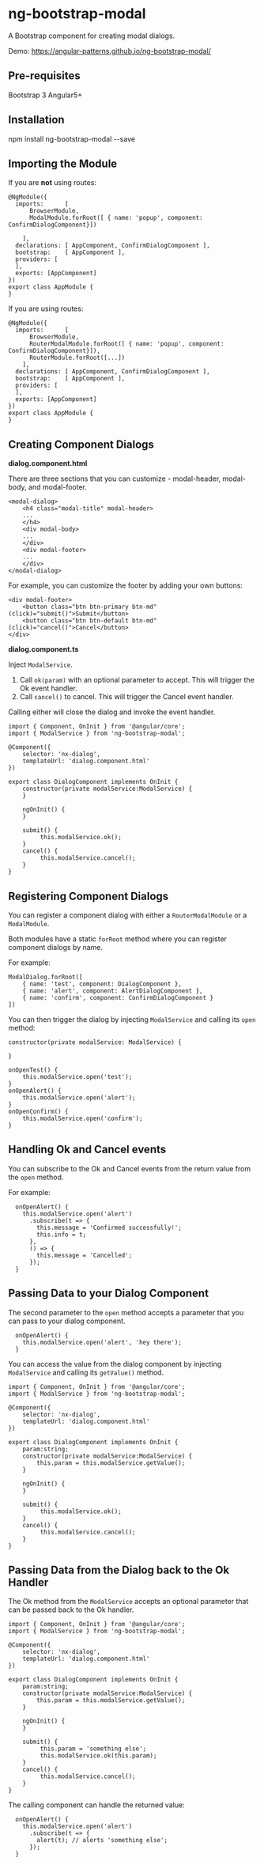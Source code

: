 # ng-bootstrap-modal

A Bootstrap component for creating modal dialogs.

Demo: https://angular-patterns.github.io/ng-bootstrap-modal/

## Pre-requisites

Bootstrap 3
Angular5+

## Installation

npm install ng-bootstrap-modal --save

## Importing the Module

If you are **not** using routes:

```
@NgModule({
  imports:      [ 
      BrowserModule,
      ModalModule.forRoot([ { name: 'popup', component: ConfirmDialogComponent}])

    ],
  declarations: [ AppComponent, ConfirmDialogComponent ],
  bootstrap:    [ AppComponent ],
  providers: [
  ],
  exports: [AppComponent]
})
export class AppModule {
}
```
If you are using routes:

```
@NgModule({
  imports:      [ 
      BrowserModule,
      RouterModalModule.forRoot([ { name: 'popup', component: ConfirmDialogComponent}]),
      RouterModule.forRoot([...])
    ],
  declarations: [ AppComponent, ConfirmDialogComponent ],
  bootstrap:    [ AppComponent ],
  providers: [
  ],
  exports: [AppComponent]
})
export class AppModule {
}
```

## Creating Component Dialogs

**dialog.component.html**

There are three sections that you can customize - modal-header, modal-body, and modal-footer.

```
<modal-dialog>
    <h4 class="modal-title" modal-header>
    ...
    </h4>
    <div modal-body>
    ...
    </div>
    <div modal-footer>
    ...    
    </div>
</modal-dialog>

```

For example, you can customize the footer by adding your own buttons:

```
<div modal-footer>
    <button class="btn btn-primary btn-md" (click)="submit()">Submit</button>
    <button class="btn btn-default btn-md" (click)="cancel()">Cancel</button>
</div>
```

**dialog.component.ts**

Inject `ModalService`. 

1. Call `ok(param)` with an optional parameter to accept. This will trigger the Ok event handler.
2. Call `cancel()` to cancel.  This will trigger the Cancel event handler.

Calling either will close the dialog and invoke the event handler.

```
import { Component, OnInit } from '@angular/core';
import { ModalService } from 'ng-bootstrap-modal';

@Component({
    selector: 'nx-dialog',
    templateUrl: 'dialog.component.html'
})

export class DialogComponent implements OnInit {
    constructor(private modalService:ModalService) {
    }

    ngOnInit() {
    }

    submit() {
         this.modalService.ok();
    }
    cancel() {
         this.modalService.cancel();
    }
}
```

## Registering Component Dialogs

You can register a component dialog with either a `RouterModalModule` or a `ModalModule`.

Both modules have a static `forRoot` method where you can register component dialogs by name.

For example: 

```
ModalDialog.forRoot([
    { name: 'test', component: DialogComponent },
    { name: 'alert', component: AlertDialogComponent },
    { name: 'confirm', component: ConfirmDialogComponent }
])
```
You can then trigger the dialog by injecting `ModalService` and calling its `open` method:

```
constructor(private modalService: ModalService) {
    
}

onOpenTest() {
    this.modalService.open('test');
}
onOpenAlert() {
    this.modalService.open('alert');
}
onOpenConfirm() {
    this.modalService.open('confirm');
}
```



## Handling Ok and Cancel events

You can subscribe to the Ok and Cancel events from the return value from the `open` method.

For example:

```
  onOpenAlert() {
    this.modalService.open('alert')
      .subscribe(t => {
        this.message = 'Confirmed successfully!';
        this.info = t;
      }, 
      () => {
        this.message = 'Cancelled';
      });
  }
```

## Passing Data to your Dialog Component

The second parameter to the `open` method accepts a parameter that you can pass to your dialog component.

```
  onOpenAlert() {
    this.modalService.open('alert', 'hey there');
  }

```

You can access the value from the dialog component by injecting `ModalService` and calling its `getValue()` method.

```
import { Component, OnInit } from '@angular/core';
import { ModalService } from 'ng-bootstrap-modal';

@Component({
    selector: 'nx-dialog',
    templateUrl: 'dialog.component.html'
})

export class DialogComponent implements OnInit {
    param:string;
    constructor(private modalService:ModalService) {
        this.param = this.modalService.getValue();
    }

    ngOnInit() {
    }

    submit() {
         this.modalService.ok();
    }
    cancel() {
         this.modalService.cancel();
    }
}
```

## Passing Data from the Dialog back to the Ok Handler 

The Ok method from the `ModalService` accepts an optional parameter that can be passed back to the Ok handler.

```
import { Component, OnInit } from '@angular/core';
import { ModalService } from 'ng-bootstrap-modal';

@Component({
    selector: 'nx-dialog',
    templateUrl: 'dialog.component.html'
})

export class DialogComponent implements OnInit {
    param:string;
    constructor(private modalService:ModalService) {
        this.param = this.modalService.getValue();
    }

    ngOnInit() {
    }

    submit() {
         this.param = 'something else';
         this.modalService.ok(this.param);
    }
    cancel() {
         this.modalService.cancel();
    }
}
```

The calling component can handle the returned value: 

```
  onOpenAlert() {
    this.modalService.open('alert')
      .subscribe(t => {
        alert(t); // alerts 'something else';
      });
  }
```